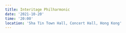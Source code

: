 ```yaml
---
title: Interitage Philharmonic
date: '2021-10-20'
time: '20:00'
location: 'Sha Tin Town Hall, Concert Hall, Hong Kong'
---
```

